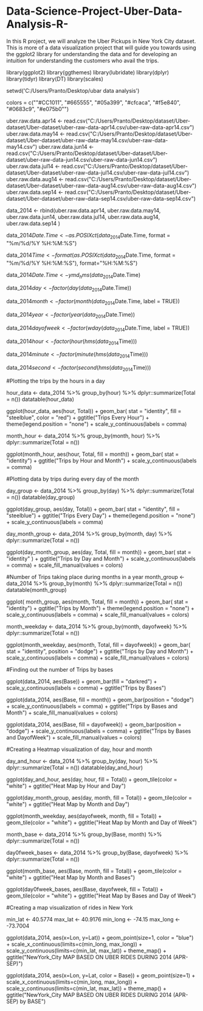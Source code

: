 # Data-Science-Project-Uber-Data-Analysis-R-

In this R project, we will analyze the Uber Pickups in New York City dataset. This is more of a data visualization project that will guide you 
towards using the ggplot2 library for understanding the data and for developing an intuition for understanding the customers who avail the trips. 

library(ggplot2)
library(ggthemes)
library(lubridate)
library(dplyr)
library(tidyr)
library(DT)
library(scales)

setwd('C:/Users/Pranto/Desktop/ubar data analysis')

colors = c(""#CC1011", "#665555", "#05a399", "#cfcaca", "#f5e840", "#0683c9", "#e075b0"")
           

uber.raw.data.apr14 <- read.csv("C:/Users/Pranto/Desktop/dataset/Uber-dataset/Uber-dataset/uber-raw-data-apr14.csv/uber-raw-data-apr14.csv")  
uber.raw.data.may14 <- read.csv("C:/Users/Pranto/Desktop/dataset/Uber-dataset/Uber-dataset/uber-raw-data-may14.csv/uber-raw-data-may14.csv")
uber.raw.data.jun14 <- read.csv("C:/Users/Pranto/Desktop/dataset/Uber-dataset/Uber-dataset/uber-raw-data-jun14.csv/uber-raw-data-jun14.csv")
uber.raw.data.jul14 <- read.csv("C:/Users/Pranto/Desktop/dataset/Uber-dataset/Uber-dataset/uber-raw-data-jul14.csv/uber-raw-data-jul14.csv")
uber.raw.data.aug14 <- read.csv("C:/Users/Pranto/Desktop/dataset/Uber-dataset/Uber-dataset/uber-raw-data-aug14.csv/uber-raw-data-aug14.csv")
uber.raw.data.sep14 <- read.csv("C:/Users/Pranto/Desktop/dataset/Uber-dataset/Uber-dataset/uber-raw-data-sep14.csv/uber-raw-data-sep14.csv")


data_2014 <- rbind(uber.raw.data.apr14, uber.raw.data.may14, uber.raw.data.jun14, uber.raw.data.jul14, uber.raw.data.aug14, uber.raw.data.sep14 )

data_2014$Date.Time <- as.POSIXct(data_2014$Date.Time, format = "%m/%d/%Y %H:%M:%S")


data_2014$Time <- format(as.POSIXct(data_2014$Date.Time, format = "%m/%d/%Y %H:%M:%S"), format="%H:%M:%S")

data_2014$Date.Time <- ymd_hms(data_2014$Date.Time)

data_2014$day <- factor(day(data_2014$Date.Time))

data_2014$month <- factor(month(data_2014$Date.Time, label = TRUE))

data_2014$year <- factor(year(data_2014$Date.Time))

data_2014$dayofweek <- factor(wday(data_2014$Date.Time, label = TRUE))


data_2014$hour <- factor(hour(hms(data_2014$Time)))

data_2014$minute <- factor(minute(hms(data_2014$Time)))

data_2014$second <- factor(second(hms(data_2014$Time)))


#Plotting the trips by the hours in a day

hour_data <- data_2014 %>%
  group_by(hour) %>%
  dplyr::summarize(Total = n()) 
datatable(hour_data)



ggplot(hour_data, aes(hour, Total)) + 
  geom_bar( stat = "identity", fill = "steelblue", color = "red") +
  ggtitle("Trips Every Hour") +
  theme(legend.position = "none") +
  scale_y_continuous(labels = comma)



month_hour <- data_2014 %>%
  group_by(month, hour) %>%
  dplyr::summarize(Total = n())


ggplot(month_hour, aes(hour, Total, fill = month)) + 
  geom_bar( stat = "identity") +
  ggtitle("Trips by Hour and Month") +
  scale_y_continuous(labels = comma)



#Plotting data by trips during every day of the month


day_group <- data_2014 %>%
  group_by(day) %>%
  dplyr::summarize(Total = n()) 
datatable(day_group)

ggplot(day_group, aes(day, Total)) + 
  geom_bar( stat = "identity", fill = "steelblue") +
  ggtitle("Trips Every Day") +
  theme(legend.position = "none") +
  scale_y_continuous(labels = comma)



day_month_group <- data_2014 %>%
  group_by(month, day) %>%
  dplyr::summarize(Total = n())


ggplot(day_month_group, aes(day, Total, fill = month)) + 
  geom_bar( stat = "identity" ) +
  ggtitle("Trips by Day and Month") +
  scale_y_continuous(labels = comma) +
  scale_fill_manual(values = colors)

#Number of Trips taking place during months in a year
month_group <- data_2014 %>%
  group_by(month) %>%
  dplyr::summarize(Total = n()) 
datatable(month_group)


ggplot( month_group, aes(month, Total, fill = month)) + 
  geom_bar( stat = "identity") +
  ggtitle("Trips by Month") +
  theme(legend.position = "none") +
  scale_y_continuous(labels = comma) +
  scale_fill_manual(values = colors)


month_weekday <- data_2014 %>%
  group_by(month, dayofweek) %>%
  dplyr::summarize(Total = n())


ggplot(month_weekday, aes(month, Total, fill = dayofweek)) + 
  geom_bar( stat = "identity", position = "dodge") +
  ggtitle("Trips by Day and Month") +
  scale_y_continuous(labels = comma) +
  scale_fill_manual(values = colors)


#Finding out the number of Trips by bases


ggplot(data_2014, aes(Base)) + 
  geom_bar(fill = "darkred") +
  scale_y_continuous(labels = comma) +
  ggtitle("Trips by Bases")

ggplot(data_2014, aes(Base, fill = month)) + 
  geom_bar(position = "dodge") +
  scale_y_continuous(labels = comma) +
  ggtitle("Trips by Bases and Month") +
  scale_fill_manual(values = colors)


ggplot(data_2014, aes(Base, fill = dayofweek)) + 
  geom_bar(position = "dodge") +
  scale_y_continuous(labels = comma) +
  ggtitle("Trips by Bases and DayofWeek") +
  scale_fill_manual(values = colors)


#Creating a Heatmap visualization of day, hour and month

day_and_hour <- data_2014 %>%
  group_by(day, hour) %>%
  dplyr::summarize(Total = n())
datatable(day_and_hour)

ggplot(day_and_hour, aes(day, hour, fill = Total)) +
  geom_tile(color = "white") +
  ggtitle("Heat Map by Hour and Day")

ggplot(day_month_group, aes(day, month, fill = Total)) +
  geom_tile(color = "white") +
  ggtitle("Heat Map by Month and Day")

ggplot(month_weekday, aes(dayofweek, month, fill = Total)) +
  geom_tile(color = "white") +
  ggtitle("Heat Map by Month and Day of Week")


month_base <-  data_2014 %>%
  group_by(Base, month) %>%
  dplyr::summarize(Total = n()) 


day0fweek_bases <-  data_2014 %>%
  group_by(Base, dayofweek) %>%
  dplyr::summarize(Total = n()) 


ggplot(month_base, aes(Base, month, fill = Total)) +
  geom_tile(color = "white") +
  ggtitle("Heat Map by Month and Bases")


ggplot(day0fweek_bases, aes(Base, dayofweek, fill = Total)) +
  geom_tile(color = "white") +
  ggtitle("Heat Map by Bases and Day of Week")


#Creating a map visualization of rides in New York

min_lat <- 40.5774
max_lat <- 40.9176
min_long <- -74.15
max_long <- -73.7004


ggplot(data_2014, aes(x=Lon, y=Lat)) +
  geom_point(size=1, color = "blue") +
  scale_x_continuous(limits=c(min_long, max_long)) +
  scale_y_continuous(limits=c(min_lat, max_lat)) +
  theme_map() +
  ggtitle("NewYork_City MAP BASED ON UBER RIDES DURING 2014 (APR-SEP)")

ggplot(data_2014, aes(x=Lon, y=Lat, color = Base)) +
  geom_point(size=1) +
  scale_x_continuous(limits=c(min_long, max_long)) +
  scale_y_continuous(limits=c(min_lat, max_lat)) +
  theme_map() +
  ggtitle("NewYork_City MAP BASED ON UBER RIDES DURING 2014 (APR-SEP) by BASE")


